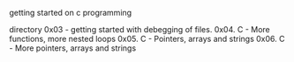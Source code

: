 getting started on c programming


directory 0x03 - getting started with debegging of files.
0x04. C - More functions, more nested loops
0x05. C - Pointers, arrays and strings
0x06. C - More pointers, arrays and strings
